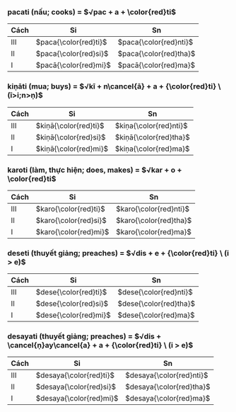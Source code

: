 ### $\textbf{pacati}$ (nấu; cooks) = $√pac + a + \color{red}ti$

| Cách | Si                    | Sn                     |
| ---- | --------------------- | ---------------------- |
| III  | $paca{\color{red}ti}$ | $paca{\color{red}nti}$ |
| II   | $paca{\color{red}si}$ | $paca{\color{red}tha}$ |
| I    | $pacā{\color{red}mi}$ | $pacā{\color{red}ma}$  |

### $\textbf{kiṇāti}$ (mua; buys) = $√kī + n\cancel{ā} + a + {\color{red}ti} \ (ī>i;n>ṇ)$

| Cách | Si                    | Sn                     |
| ---- | --------------------- | ---------------------- |
| III  | $kiṇā{\color{red}ti}$ | $kiṇa{\color{red}nti}$ |
| II   | $kiṇā{\color{red}si}$ | $kiṇā{\color{red}tha}$ |
| I    | $kiṇā{\color{red}mi}$ | $kiṇa{\color{red}ma}$  |

### $\textbf{karoti}$ (làm, thực hiện; does, makes) = $√kar + o + \color{red}ti$

| Cách | Si                    | Sn                     |
| ---- | --------------------- | ---------------------- |
| III  | $karo{\color{red}ti}$ | $karo{\color{red}nti}$ |
| II   | $karo{\color{red}si}$ | $karo{\color{red}tha}$ |
| I    | $karo{\color{red}mi}$ | $karo{\color{red}ma}$  |

### $\textbf{deseti}$ (thuyết giảng; preaches) = $√dis + e + {\color{red}ti} \ (i > e)$

| Cách | Si                    | Sn                     |
| ---- | --------------------- | ---------------------- |
| III  | $dese{\color{red}ti}$ | $dese{\color{red}nti}$ |
| II   | $dese{\color{red}si}$ | $dese{\color{red}tha}$ |
| I    | $dese{\color{red}mi}$ | $dese{\color{red}ma}$  |

### $\textbf{desayati}$ (thuyết giảng; preaches) = $√dis + \cancel{ṇ}ay\cancel{a} + a + {\color{red}ti} \ (i > e)$

| Cách | Si                      | Sn                       |
| ---- | ----------------------- | ------------------------ |
| III  | $desaya{\color{red}ti}$ | $desaya{\color{red}nti}$ |
| II   | $desaya{\color{red}si}$ | $desaya{\color{red}tha}$ |
| I    | $desaya{\color{red}mi}$ | $desaya{\color{red}ma}$  |
